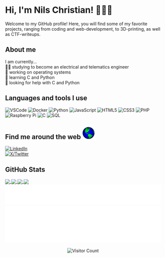 # Hi, I'm Nils Christian! 👋👨‍💻

Welcome to my GitHub profile! Here, you will find some of my favorite projects, ranging from coding and web-development, to 3D-printing, as well as CTF-writeups.

## About me

I am currently...  
👨‍🎓 studying to become an electrical and telematics engineer  
🔭 working on operating systems  
🌱 learning C and Python  
🤔 looking for help with C and Python  

## Languages and tools I use

![VSCode](https://img.shields.io/badge/-VSCode-007ACC?style=flat-square&logo=Visual%20Studio%20Code&logoColor=white)
![Docker](https://img.shields.io/badge/-Docker-2496ED?style=flat-square&logo=docker&logoColor=white)
![Python](https://img.shields.io/badge/-Python-3776AB?style=flat-square&logo=python&logoColor=white)
![JavaScript](https://img.shields.io/badge/-JavaScript-F7DF1E?style=flat-square&logo=javascript&logoColor=black)
![HTML5](https://img.shields.io/badge/-HTML5-E34F26?style=flat-square&logo=html5&logoColor=white)
![CSS3](https://img.shields.io/badge/-CSS3-1572B6?style=flat-square&logo=css3&logoColor=white)
![PHP](https://img.shields.io/badge/-PHP-777BB4?style=flat-square&logo=php&logoColor=white)
![Raspberry Pi](https://img.shields.io/badge/-Raspberry%20Pi-C51A4A?style=flat-square&logo=raspberry-pi&logoColor=white)
![C](https://img.shields.io/badge/-C-00599C?style=flat-square&logo=c&logoColor=white)
![SQL](https://img.shields.io/badge/-SQL-336791?style=flat-square&logo=mysql&logoColor=white)

## Find me around the web <img alt="Globe🌍" height="40" src="images/globe.gif">

[![LinkedIn](https://img.shields.io/badge/-Nils%20Christian%20Wikstrøm-007ACC?style=flat-square&logo=LinkedIn&logoColor=white)](https://www.linkedin.com/in/nils-christian-wikstrøm-a481b5208/)  
[![X/Twitter](https://img.shields.io/badge/-ニルス%20Halvorsen-333333?style=flat-square&logo=X&logoColor=white)](https://x.com/_nisken_)

<!-- Stats -->

## GitHub Stats

<!-- template -->  
<!--  
<a href="https://github.com/anuraghazra/github-readme-stats">
  <img height=200 align="center" src="https://github-readme-stats.vercel.app/api?username=anuraghazra" />
</a>
<a href="https://github.com/anuraghazra/convoychat">
  <img height=200 align="center" src="https://github-readme-stats.vercel.app/api/top-langs?username=anuraghazra&layout=compact&langs_count=8&card_width=320" />
</a> -->

<!-- [nilswikstrom's GitHub stats-Dark] -->  
<a href="https://github.com/anuraghazra/github-readme-stats#gh-dark-mode-only">
  <img height=200 align="center" src="https://github-readme-stats.vercel.app/api?username=nilswikstrom&theme=tokyonight#gh-dark-mode-only" />
</a>
<a href="https://github.com/anuraghazra/convoychat#gh-dark-mode-only">
  <img height=200 align="center" src="https://github-readme-stats.vercel.app/api/top-langs?username=nilswikstrom&layout=compact&langs_count=8&card_width=320&theme=tokyonight#gh-dark-mode-only" />
</a>

<!-- [nilswikstrom's GitHub stats-Light] -->  
<a href="https://github.com/anuraghazra/github-readme-stats#gh-light-mode-only">
  <img height=200 align="center" src="https://github-readme-stats.vercel.app/api?username=nilswikstrom&theme=ambient_gradient#gh-light-mode-only" />
</a>
<a href="https://github.com/anuraghazra/convoychat#gh-light-mode-only">
  <img height=200 align="center" src="https://github-readme-stats.vercel.app/api/top-langs?username=nilswikstrom&layout=compact&langs_count=8&card_width=320&theme=ambient_gradient#gh-light-mode-only" />
</a>

<!-- [nilswikstrom's GitHub stats-Dark] -->  
<!--  
<div style="display: flex; flex-direction: row;" align=center>
 <img class="img" width=390 src="https://github-readme-stats.vercel.app/api?username=nilswikstrom&show_icons=true&theme=tokyonight#gh-dark-mode-only" alt="readme stats" />
 <img class="img" width=390 src="https://github-readme-stats.vercel.app/api/top-langs/?username=nilswikstrom&theme=tokyonight&layout=compact#gh-dark-mode-only" alt="top langs" />
</div>

<!-- [nilswikstrom's GitHub stats-Light] -->  
<!--  
<div style="display: flex; flex-direction: row;" align=center>
 <img class="img" width=390 src="https://github-readme-stats.vercel.app/api?username=nilswikstrom&show_icons=true&theme=ambient_gradient#gh-light-mode-only" alt="readme stats" />
 <img class="img" width=390 src="https://github-readme-stats.vercel.app/api/top-langs/?username=nilswikstrom&theme=ambient_gradient&layout=compact#gh-light-mode-only" alt="top langs" />
</div> -->

<!--  
[![nilswikstrom's GitHub stats-Dark](https://github-readme-stats.vercel.app/api?username=nilswikstrom&show_icons=true&theme=tokyonight#gh-dark-mode-only)](https://github.com/anuraghazra/github-readme-stats#gh-dark-mode-only)
[![nilswikstrom's GitHub stats-Light](https://github-readme-stats.vercel.app/api?username=nilswikstrom&show_icons=true&theme=ambient_gradient#gh-light-mode-only)](https://github.com/anuraghazra/github-readme-stats#gh-light-mode-only) -->

<!--  
[![Top Langs-Dark](https://github-readme-stats.vercel.app/api/top-langs/?username=nilswikstrom&layout=donut&theme=tokyonight#gh-dark-mode-only)](https://github.com/nilswikstrom/github-readme-stats#gh-dark-mode-only)
[![Top Langs-Light](https://github-readme-stats.vercel.app/api/top-langs/?username=nilswikstrom&layout=donut&theme=ambient_gradient#gh-light-mode-only)](https://github.com/nilswikstrom/github-readme-stats#gh-light-mode-only) -->

<!-- /Stats -->

<!-- Guestbook -->

<div align="center">
<a href="https://github.com/nilswikstrom/nilswikstrom/issues/62#issuecomment-new"><img src="images/guestbook.svg"></a> 
</div>

<!-- /Guestbook -->

<!-- Footer -->

<div align="center">

<img height="120" alt="Thanks for visiting me" width="100%" src="https://raw.githubusercontent.com/nilswikstrom/nilswikstrom/master/images/marquee.svg" />
<br />

![Visitor Count](https://profile-counter.glitch.me/nilswikstrom/count.svg)  
<!-- <img align="right" src="https://visitor-badge.laobi.icu/badge?page_id=nilswikstrom.nilswikstrom" /> -->
